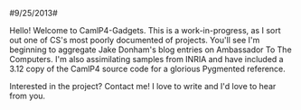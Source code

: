 #9/25/2013#

Hello!  Welcome to CamlP4-Gadgets.  This is a work-in-progress, as I sort out one of CS's most poorly documented of projects.  You'll see I'm beginning to aggregate Jake Donham's blog entries on Ambassador To The Computers.  I'm also assimilating samples from INRIA and have included a 3.12 copy of the CamlP4 source code for a glorious Pygmented reference.

Interested in the project?  Contact me!  I love to write and I'd love to hear from you.